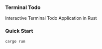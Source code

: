 ### Terminal Todo

Interactive Terminal Todo Application in Rust

### Quick Start

```console
cargo run
```
